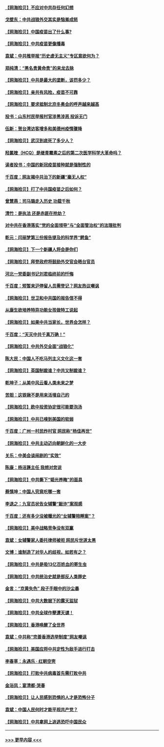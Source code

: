 #### [【网海拾贝】不应对中共存任何幻想](../pages/nsc993/n12881460.md?t=04161151) 
#### [戈壁东：中共战狼外交其实是恼羞成怒](../pages/nsc993/n12880392.md?t=04161151) 
#### [【网海拾贝】中国疫苗出了什么事?](../pages/nsc993/n12879124.md?t=04161151) 
#### [【网海拾贝】中共疫苗更像播毒](../pages/nsc993/n12876631.md?t=04161151) 
#### [袁斌：中共推举报“历史虚无主义”专区意欲何为？](../pages/nsc993/n12876530.md?t=04161151) 
#### [郑纯清：“黑名贵黄命贵”的来龙去脉](../pages/nsc993/n12875589.md?t=04161151) 
#### [【网海拾贝】中共是最大的垄断，该罚多少？](../pages/nsc993/n12874006.md?t=04161151) 
#### [【网海拾贝】亲共有风险，疫苗不可靠](../pages/nsc993/n12872224.md?t=04161151) 
#### [【网海拾贝】要求抵制北京冬奥会的呼声越来越高](../pages/nsc993/n12868962.md?t=04161151) 
#### [投书：山东村民举报村官涉黑涉恶 投诉无门](../pages/nsc993/n12869726.md?t=04161151) 
#### [伍新：贺台湾访客增多和美德州疫情骤降](../pages/nsc993/n12865651.md?t=04161151) 
#### [【网海拾贝】武汉到底死了多少人？](../pages/nsc993/n12863707.md?t=04161151) 
#### [羟氯喹（HCQ）是继青霉素之后的第二次医学科学大革命吗？](../pages/nsc993/n12638564.md?t=04161151) 
#### [读者投书：中国的新冠疫苗接种就是强制性的](../pages/nsc993/n12859932.md?t=04161151) 
#### [千百度：网友揭中共治下的新疆“毫无人权”](../pages/nsc993/n12858385.md?t=04161151) 
#### [【网海拾贝】打了中共国疫苗之后如何？](../pages/nsc993/n12857866.md?t=04161151) 
#### [曾慧燕：司马璐走入历史 功载千秋](../pages/nsc993/n12856996.md?t=04161151) 
#### [清竹：是执法 还是赤匪在抢劫？](../pages/nsc993/n12856952.md?t=04161151) 
#### [对中共在香港落实“党的全面领导”与“全面管治权”的法理批判](../pages/nsc993/n12856929.md?t=04161151) 
#### [乾元：闫丽梦第三份报告提及的科学界“鳄鱼”](../pages/nsc993/n12855985.md?t=04161151) 
#### [【网海拾贝】下一个新疆人将会是你们](../pages/nsc993/n12855864.md?t=04161151) 
#### [【网海拾贝】拜登政府将鼓励外交官会晤台官员](../pages/nsc993/n12853615.md?t=04161151) 
#### [河北一党委副书记刘君临终前的忏悔](../pages/nsc993/n12849420.md?t=04161151) 
#### [千百度：短暂来沪停留人员需登记？网友热议嘲讽](../pages/nsc993/n12853497.md?t=04161151) 
#### [【网海拾贝】世卫和中共国的报告信不得](../pages/nsc993/n12850902.md?t=04161151) 
#### [从康生欲培养特异功能女孩做特工说起](../pages/nsc993/n12849289.md?t=04161151) 
#### [【网海拾贝】如果中共当家长，世界会怎样？](../pages/nsc993/n12848436.md?t=04161151) 
#### [千百度：“天灭中共千真万确！”](../pages/nsc993/n12845659.md?t=04161151) 
#### [【网海拾贝】中共外交全面“战狼化”](../pages/nsc993/n12845607.md?t=04161151) 
#### [陈大民：中国人不吃马列主义文化这一套](../pages/nsc993/n12842496.md?t=04161151) 
#### [【网海拾贝】英国制裁谁？中共又制裁谁？](../pages/nsc993/n12840909.md?t=04161151) 
#### [乾坤子：从美中风云看人类未来之梦](../pages/nsc993/n12840590.md?t=04161151) 
#### [苦胆：这铁锹不是用来活埋自己的](../pages/nsc993/n12839512.md?t=04161151) 
#### [【网海拾贝】欧中投资协定很可能要泡汤](../pages/nsc993/n12835122.md?t=04161151) 
#### [【网海拾贝】中共已嗅到美国的软弱](../pages/nsc993/n12832411.md?t=04161151) 
#### [千百度：广州一村民炸村官 网民称“杨佳再世”](../pages/nsc993/n12832380.md?t=04161151) 
#### [【网海拾贝】中共主动迈向朝鲜化的一大步](../pages/nsc993/n12829887.md?t=04161151) 
#### [关乐：中美会谈闹剧的“实效”](../pages/nsc993/n12826698.md?t=04161151) 
#### [陈康：杨洁篪主任  我想对您说](../pages/nsc993/n12826609.md?t=04161151) 
#### [【网海拾贝】中共撕下“韬光养晦”的面具](../pages/nsc993/n12826459.md?t=04161151) 
#### [蔡慎坤：中国人究竟吃哪一套](../pages/nsc993/n12826010.md?t=04161151) 
#### [李退之：九官员状告女辅警“敲诈”案观感](../pages/nsc993/n12823984.md?t=04161151) 
#### [千百度：还有多少没被曝光的“女辅警陪睡案”？](../pages/nsc993/n12822136.md?t=04161151) 
#### [【网海拾贝】美中战略竞争没有双赢](../pages/nsc993/n12822105.md?t=04161151) 
#### [袁斌：女辅警家人委托律师被拒 网民斥世道太黑](../pages/nsc993/n12822004.md?t=04161151) 
#### [文博：谁制造了对华人的歧视，如若有之？](../pages/nsc993/n12821635.md?t=04161151) 
#### [【网海拾贝】中共是吸13亿百姓血的寄生虫](../pages/nsc993/n12819191.md?t=04161151) 
#### [【网海拾贝】中共统治史就是部反人类罪史](../pages/nsc993/n12816738.md?t=04161151) 
#### [金言：“京黄失色” 段子手眼中的沙尘暴](../pages/nsc993/n12815700.md?t=04161151) 
#### [【网海拾贝】中共大数据下的露天监狱](../pages/nsc993/n12811075.md?t=04161151) 
#### [【网海拾贝】中共全球作孽遭天谴！](../pages/nsc993/n12810258.md?t=04161151) 
#### [【网海拾贝】香港唤醒了全世界](../pages/nsc993/n12809100.md?t=04161151) 
#### [袁斌：中共称“完善香港选举制度”网友嘲讽](../pages/nsc993/n12808994.md?t=04161151) 
#### [【网海拾贝】美国应将中共定性为敌手进行打击](../pages/nsc993/n12806870.md?t=04161151) 
#### [李春草：永遇乐 · 红朝空壳](../pages/nsc993/n12805365.md?t=04161151) 
#### [【网海拾贝】打败中共病毒首先需打败中共](../pages/nsc993/n12803930.md?t=04161151) 
#### [金浴凤：宴清都‧哭春](../pages/nsc993/n12801601.md?t=04161151) 
#### [【网海拾贝】让人民感到恐惧的人才是恐怖分子](../pages/nsc993/n12799347.md?t=04161151) 
#### [袁斌：中国人民何时才能平视共产党？](../pages/nsc993/n12799306.md?t=04161151) 
#### [【网海拾贝】中共拿网上追逃恐吓中国民众](../pages/nsc993/n12796905.md?t=04161151) 

----
#### [ >>> 更早内容 <<< ](../indexes/nsc993-earlier.md)
